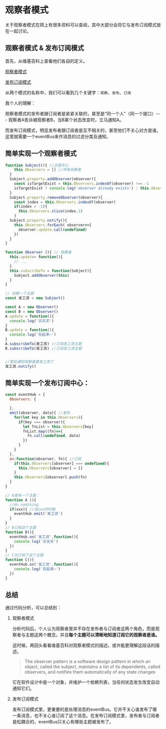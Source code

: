 # 观察者模式

关于观察者模式在网上有很多资料可以查阅，其中大部分会将它与发布订阅模式放在一起讨论。

## 观察者模式 & 发布订阅模式

首先，从维基百科上查看他们各自的定义。

[观察者模式](https://en.wikipedia.org/wiki/Observer_pattern)

[发布订阅模式](https://en.wikipedia.org/wiki/Publish%E2%80%93subscribe_pattern)

从两个模式的名称中，我们可以看到几个关键字：`观察`、`发布`、`订阅`

我个人的理解：

观察者模式的发布者跟订阅者是紧紧关联的，甚至是“同一个人”（同一个接口）--- 观察者A告诉被观察者B，当B某个状态改变时，立马通知A。

而发布订阅模式，明显发布者跟订阅者是互不相关的，甚至他们不关心对方是谁。这里就需要一个eventBus来作消息的过滤分类及通知。

## 简单实现一个观察者模式

```javaScript
function Subject(){ //主题中心
    this.Observers = [] //所有观察者
  }
  Subject.property.addObserver(observer){
    const isTargetExist = this.Observers.indexOf(observer) !== -1
    isTargetExist ? console.log('observer already exists') : this.Observers.push(observer)
  }
  Subject.property.removeObserver(observer){
    const index = this.Observers.indexOf(observer)
    if(index > -1){
      this.Observers.slice(index,1)
    }
  Subject.property.notify(){
    this.Observers.forEach( observer=>{
      observer.update.call(undefined)
    })
  }
}

function Observer (){ // 观察者
  this.update= function(){
    // ...
  }
  this.subscribeTo = function(Subject){
    Subject.addObserver(this)
  }
}

// 创建一个主题
const 发工资 = new Subject()

const A = new Observer()
const B = new Observer()
A.update = function(){
  console.log('买买买')
}
B.update = function(){
  console.log('存起来~')
}
A.subscribeTo(发工资) //订阅发工资主题
B.subscribeTo(发工资) //订阅发工资主题


//某处通知观察者要发工资了
发工资.notify()
```

## 简单实现一个发布订阅中心：

```javascript
const eventHub = {
  Observers: {

  },
  emit(observer, data){ //发布
    for(let key in this.Observers){
      if(key === observer){
        let fnList = this.Observers[key]
        fnList.map((fn)=>{
          fn.call(undefined, data)
        })
      }
    }
  },
  on:function(observer, fn){ //订阅
    if(this.Observers[observer] === undefined){
      this.Observers[observer] = []
    }
    this.Observers[observer].push(fn)
  }
}

// A发布一个主题：
function A (){
  //do somthing
  if(xxx){ //当xxx的时候
    eventHub.emit('发工资')
  }
}
// B订阅这个主题
function B(){
  eventHub.on('发工资',function(){
    console.log('买买买')
  })
}
// C也订阅了这个主题
function C(){
  eventHub.on('发工资',function(){
    console.log('存起来~')
  })
}
```


## 总结
通过代码分析，可以总结到：

1. 观察者模式

    分析代码后，个人认为观察者里并不存在发布者与订阅者这两个角色，而是观察者与主题这两个概念。并且**每个主题可以清晰地知道订阅它的观察者是谁。**

    这时候，再回头看看维基百科对观察者模式的描述。或许能更理解这段话的描述。
    > The observer pattern is a software design pattern in which an object, called the subject, maintains a list of its dependents, called observers, and notifies them automatically of any state changes

    它在软件设计中是一个对象，并维护一个依赖列表，当任何状态发生改变自动通知它们。

2. 发布订阅模式

    发布订阅模式里，更重要的是处理消息的eventBus。它并不关心谁发布了哪一条消息，也不关心谁订阅了这个消息。在发布订阅模式里，发布者与订阅者是松耦合的，eventBus只关心有哪些主题被发布了。
